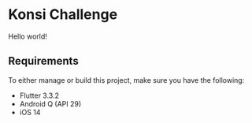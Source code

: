 # Konsi Challenge

Hello world!

## Requirements

To either manage or build this project, make sure you have the following:

- Flutter 3.3.2
- Android Q (API 29)
- iOS 14
